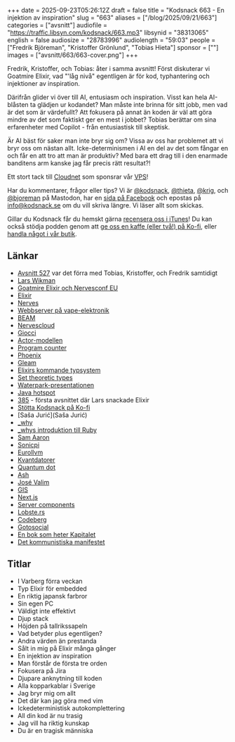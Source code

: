 +++
date = 2025-09-23T05:26:12Z
draft = false
title = "Kodsnack 663 - En injektion av inspiration"
slug = "663"
aliases = ["/blog/2025/09/21/663"]
categories = ["avsnitt"]
audiofile = "https://traffic.libsyn.com/kodsnack/663.mp3"
libsynid = "38313065"
english = false
audiosize = "28783996"
audiolength = "59:03"
people = ["Fredrik Björeman", "Kristoffer Grönlund", "Tobias Hieta"]
sponsor = [""]
images = ["avsnitt/663/663-cover.png"]
+++

Fredrik, Kristoffer, och Tobias: åter i samma avsnitt! Först diskuterar vi Goatmire Elixir, vad "'låg nivå" egentligen är för kod, typhantering och injektioner av inspiration.

Därifrån glider vi över till AI, entusiasm och inspiration. Visst kan hela AI-blåsten ta glädjen ur kodandet? Man måste inte brinna för sitt jobb, men vad är det som är värdefullt? Att fokusera på annat än koden är väl att göra mindre av det som faktiskt ger en mest i jobbet? Tobias berättar om sina erfarenheter med Copilot - från entusiastisk till skeptisk.

Är AI bäst för saker man inte bryr sig om? Vissa av oss har problemet att vi bryr oss om nästan allt. Icke-determinismen i AI en del av det som fångar en och får en att tro att man är produktiv? Med bara ett drag till i den enarmade banditens arm kanske jag får precis rätt resultat?!

Ett stort tack till [Cloudnet](https://www.cloudnet.se) som sponsrar vår [VPS](https://en.wikipedia.org/wiki/Virtual_private_server)!

Har du kommentarer, frågor eller tips? Vi är [@kodsnack](https://social.podsnack.se/@kodsnack), [@thieta](https://6510.nu/@thieta), [@krig](https://6510.nu/@krig), och [@bjoreman](https://toot.cafe/@bjoreman) på Mastodon, har en [sida på Facebook](https://www.facebook.com/) och epostas på [info@kodsnack.se](mailto:info@kodsnack.se) om du vill skriva längre. Vi läser allt som skickas.

Gillar du Kodsnack får du hemskt gärna [recensera oss i iTunes](https://itunes.apple.com/se/podcast/kodsnack/id561631498?l=en)! Du kan också stödja podden genom att <a href="https://ko-fi.com/kodsnack" rel="payment">ge oss en kaffe (eller två!) på Ko-fi</a>, eller [handla något i vår butik](https://shop.spreadshirt.se/kodsnack/).

## Länkar
* [Avsnitt 527](https://kodsnack.se/527/) var det förra med Tobias, Kristoffer, och Fredrik samtidigt
* [Lars Wikman](https://underjord.io/lars.html)
* [Goatmire Elixir och Nervesconf EU](https://goatmire.com/)
* [Elixir](https://elixir-lang.org/)
* [Nerves](https://nerves-project.org/)
* [Webbserver på vape-elektronik](https://hackaday.com/2025/09/15/hosting-a-website-on-a-disposable-vape/)
* [BEAM](https://en.wikipedia.org/wiki/BEAM_%28Erlang_virtual_machine%29)
* [Nervescloud](https://nervescloud.com/)
* [Giocci](https://github.com/biyooon-ex/giocci)
* [Actor-modellen](https://en.wikipedia.org/wiki/Actor_model)
* [Program counter](https://en.wikipedia.org/wiki/Program_counter)
* [Phoenix](https://phoenixframework.org/)
* [Gleam](https://gleam.run/)
* [Elixirs kommande typsystem](https://hexdocs.pm/elixir/main/gradual-set-theoretic-types.html)
* [Set theoretic types](https://en.wikipedia.org/wiki/Set_theoretic_programming)
* [Waterpark-presentationen](https://www.youtube.com/watch?v=hdBm4K-vvt0)
* [Java hotspot](https://en.wikipedia.org/wiki/HotSpot_%28virtual_machine%29)
* [385](https://kodsnack.se/385/) - första avsnittet där Lars snackade Elixir
* [Stötta Kodsnack på Ko-fi](https://ko-fi.com/kodsnack)
* [Saša Jurić](Saša Jurić)
* [_why](https://en.wikipedia.org/wiki/Why_the_lucky_stiff)
* [_whys introduktion till Ruby](https://poignant.guide/)
* [Sam Aaron](http://sam.aaron.name/index.html)
* [Sonicpi](https://sonic-pi.net/)
* [Eurollvm](https://hotcrp.llvm.org/eurollvm2025/)
* [Kvantdatorer](https://en.wikipedia.org/wiki/Quantum_computing)
* [Quantum dot](https://en.wikipedia.org/wiki/Quantum_dot)
* [Ash](https://ash-hq.org/)
* [José Valim](https://github.com/josevalim)
* [GIS](https://en.wikipedia.org/wiki/Geographic_information_system)
* [Next.js](https://nextjs.org/)
* [Server components](https://react.dev/reference/rsc/server-components)
* [Lobste.rs](https://lobste.rs/)
* [Codeberg](https://codeberg.org/)
* [Gotosocial](https://gotosocial.org/)
* [En bok som heter Kapitalet](https://sv.wikipedia.org/wiki/Kapitalet)
* [Det kommunistiska manifestet](https://sv.wikipedia.org/wiki/Kommunistiska_manifestet)

## Titlar
* I Varberg förra veckan
* Typ Elixir för embedded
* En riktig japansk farbror
* Sin egen PC
* Väldigt inte effektivt
* Djup stack
* Höjden på tallrikssapeln
* Vad betyder plus egentligen?
* Andra värden än prestanda
* Sålt in mig på Elixir många gånger
* En injektion av inspiration
* Man förstår de första tre orden
* Fokusera på Jira
* Djupare anknytning till koden
* Alla kopparkablar i Sverige
* Jag bryr mig om allt
* Det där kan jag göra med vim
* Ickedeterministisk autokomplettering
* All din kod är nu trasig
* Jag vill ha riktig kunskap
* Du är en tragisk människa